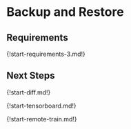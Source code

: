 # Backup and Restore

## Requirements

{!start-requirements-3.md!}

## Next Steps

{!start-diff.md!}

{!start-tensorboard.md!}

{!start-remote-train.md!}
